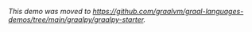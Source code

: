 *This demo was moved to https://github.com/graalvm/graal-languages-demos/tree/main/graalpy/graalpy-starter.*
